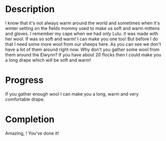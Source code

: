 <h1>Description</h1>  
I know that it's not always warm around the world and sometimes when it's winter setting on the fields mommy used to make us soft and warm mittens and gloves. I remember my cape when we had only Lulu. it was made with her wool. If was so soft and warm! I can make you one too! But before I do that I need some more wool from our sheeps here. As you can see we don't have a lot of them around right now. Why don't you gather some wool from them around the Elwynn? If you have about 20 flocks then I could make you a long drape which will be soft and warm!  
  
  
<h1>Progress</h1>
If you gather enough wool I can make you a long, warm and very comfortable drape.  

<h1>Completion</h1>
Amazing, <name>! You've done it!
